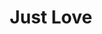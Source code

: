 ---
title:          Just Love
genre:          modern
chinesetitle:   老婆大人
previoustitle:  My Wife, Your Honour
episodes:       20
producer:       Chong Wai-Kin
broadcaststart: 2005-05-09
broadcastend:   2005-06-03
website:        http://tvcity.tvb.com/drama/just_love
synopsis:       When other wives follow their husbands’ wills, this couple is an exception! After marriage, KO HEI MAN <small>(Jessica Hsuan)</small> concentrates on her career as a court judge, while KOT KWOK KWONG <small>(Sunny Chan)</small> stays home as a “house-husband”.  It was peaceful at first, but after Kwong’s father discovery of the pre-marital agreement among the couple, their relationship and things change dramatically. , Kwong decides to explore his life and career outside of the house.  At first, Man does not take it seriously, but when she finds out Kwong has an affair after he is sets free, she realizes that she has to be more womanly to save the marriage.  However things did not go as expected, on the contrary, Kwong discovered that Man and her ex-boyfriend TAI CHI HUNG <small>(Dave Wong)</small>, also a court judge, are in frequent contact…

fullname:       Leung Yan-Yan (Yoyo)
identity:       Prosecutor
appearance:     1-20
personality:    Very kind-hearted, sweet personalityrson, she has an infinite longing for love. Sometimes she’s nervous and becomes the laughing stock. She is born in a wealthy family, which made her character timid and weak. Therefore she studied law to become a judge.
background:     Being loved since childhood, Yan Yan had a hard time to change her attitudes at court too, plus her experiences are naive and she often made mistakes. Therefore, she’s not spared and scolded by the judge Ko Hei Man nicknamed \,Female Nail Judge\ Yan Yan envied Hei Man for having a very considerated husband Kot Kwok Kwong and she hoped for the same in the future.
happenings:     Ah Kei <small>(Patrick Tang)</small> pursued her and eventually got Yan Yan’s agreement, the two started dating. Yan Yan found out that her personality does not match with Ah Kei’s. Kwok Kwong comforted her and cared about her, and slowly she fell in love with Kwok Kwong. Meanwhile, Kwot Kwong and Hei Man wanted to divorce, Yan Yan decided to express her feelings towards Kwot Kwong. However, Kwot Kwong refused. Yan Yan is not convinced, she felt that Hei Man didn’t appreciate Kwot Kwong’s precious virtues.  order to get her love, Yan Yan’s thoughts turned to be radical, she took the opportunity to force Kwot Kwong sign the divorce papers. Otherwise, she’ll accuse Hei Man at court by appearing as witness. All the time Ah Kei never left or forsake towards Yan Yan, will complete sincerity even be able to affect metal and stone?
---